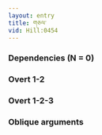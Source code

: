 ```yaml
---
layout: entry
title: གཅལ་
vid: Hill:0454
---
```

### Dependencies (N = 0)


### Overt 1-2


### Overt 1-2-3


### Oblique arguments
